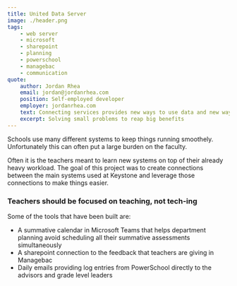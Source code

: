 ```yaml
---
title: United Data Server
image: ./header.png
tags:
    - web server
    - microsoft
    - sharepoint
    - planning
    - powerschool
    - managebac
    - communication
quote:
    author: Jordan Rhea
    email: jordan@jordanrhea.com
    position: Self-employed developer
    employer: jordanrhea.com
    text: Connecting services provides new ways to use data and new ways to make the ever increasing roles of educators easier to manage.
    excerpt: Solving small problems to reap big benefits
---
```


Schools use many different systems to keep things running smoothely. Unfortunately this can often put a large burden on the faculty.

Often it is the teachers meant to learn new systems on top of their already heavy workload. The goal of this project was to create connections between the main systems used at Keystone and leverage those connections to make things easier.

### Teachers should be focused on teaching, not tech-ing

Some of the tools that have been built are:

-   A summative calendar in Microsoft Teams that helps department planning avoid scheduling all their summative assessments simultaneously
-   A sharepoint connection to the feedback that teachers are giving in Managebac
-   Daily emails providing log entries from PowerSchool directly to the advisors and grade level leaders
